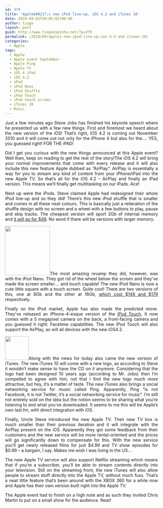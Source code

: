 ```yaml
---
id: 379
title: 'Apple&#8217;s new iPod line-up, iOS 4.2 and iTunes 10'
date: 2010-09-01T20:05:02+00:00
author: tiago
layout: post
guid: http://www.tiagoespinha.net/?p=379
permalink: /2010/09/apples-new-ipod-line-up-ios-4-2-and-itunes-10/
categories:
  - Apple
tags:
  - Apple
  - Apple event September
  - Apple Ping
  - Apple TV
  - iOS 4 iPad
  - iOS 4.2
  - iPad
  - iPod Nano
  - iPod Shuffle
  - iPod Touch
  - iPod touch screen
  - iTunes 10
  - Music
---
```

<p style="text-align: justify;">
  Just a few minutes ago Steve Jobs has finished his keynote speech where he presented us with a few new things. First and foremost we heard about the new version of the iOS! That&#8217;s right, iOS 4.2 is coming out November 2010 and it will come out not only for the iPhone 4 but also for the&#8230;. YES, you guessed right! FOR THE iPAD!
</p>

<p style="text-align: justify;">
  Did I get you curious with the new things announced at this Apple event? Well then, keep on reading to get the rest of the story!<!--more-->The iOS 4.2 will bring your normal improvements that come with every release and it will also include this new feature Apple dubbed as &#8220;AirPlay&#8221;. AirPlay is essentially a way for you to stream any kind of content from your iPhone/iPad into the new Apple TV. So that&#8217;s all for the iOS 4.2 &#8211; AirPlay and finally an iPad version. This means we&#8217;ll finally get multitasking on our iPads. Ace!
</p>

<p style="text-align: justify;">
  Next up were the iPods. Steve claimed Apple had redesigned their whole iPod line-up and so they did! There&#8217;s this new iPod shuffle that is smaller and comes in all these neat colours. This is basically just a reiteration of the shuffle design with no screen and a wheel with a few buttons to play, pause and skip tracks. The cheapest version will sport 2Gb of internal memory and <a href="http://store.apple.com/us/browse/home/shop_ipod/family/ipod_shuffle?mco=MTM3NDkzMDI" target="_blank">it will go for $49</a>. No word if there will be versions with larger memory.
</p>

<p style="text-align: justify;">
  <a href="http://www.tiagoespinha.net/wp-content/uploads/2010/09/design_finger20100901.jpg" rel="lightbox[379]" title="design_finger20100901"><img class="alignright size-full wp-image-380" title="design_finger20100901" src="http://www.tiagoespinha.net/wp-content/uploads/2010/09/design_finger20100901.jpg" alt="" width="148" height="162" /></a>The most amazing revamp they did, however, was with the iPod Nano. They got rid of the wheel below the screen and they&#8217;ve made the screen smaller&#8230;. and touch capable! The new iPod Nano is now a cute little square with a touch screen. Quite cool! There are two versions of this, one at 8Gb and the other at 16Gb, <a href="http://store.apple.com/us/browse/home/shop_ipod/family/ipod_nano?mco=MTM3NDcwMTA" target="_blank">which cost $149 and $179</a> respectively.
</p>

<p style="text-align: justify;">
  Finally on the iPod market, Apple has also made the predicted move. They&#8217;ve released an iPhone-4-esque version of the <a href="http://store.apple.com/us/browse/home/shop_ipod/family/ipod_touch?mco=MTM3NDY2Mzg" target="_blank">iPod Touch</a>. It now comes with a 5 megapixel camera on the back, a front-facing camera and you guessed it right: Facetime capabilities. The new iPod Touch will also support the AirPlay, as will all devices with the new iOS4.2.
</p>

<p style="text-align: justify;">
  <a href="http://www.tiagoespinha.net/wp-content/uploads/2010/09/itunes-10-and-ping-take-on-facebook.jpg" rel="lightbox[379]" title="itunes-10-and-ping-take-on-facebook"><img class="alignleft size-full wp-image-382" title="itunes-10-and-ping-take-on-facebook" src="http://www.tiagoespinha.net/wp-content/uploads/2010/09/itunes-10-and-ping-take-on-facebook.jpg" alt="" width="78" height="78" /></a>Along with the news for today also came the new version of iTunes. The new iTunes 10 will come with a new logo, as according to Steve it wouldn&#8217;t make sense to have the CD on it anymore. Considering that the logo had been designed 10 years ago (according to Mr. Jobs) then I&#8217;m compelled to agree with him; not that I find the new logo much more attractive, but hey, it&#8217;s a matter of taste. The new iTunes also brings a social networking service for music called Ping. Apparently, Ping &#8220;is not Facebook, it is not Twitter, it&#8217;s a social networking service for music&#8221;. I&#8217;m still not entirely sold on the idea but the notion seems to be sharing what you&#8217;re listening to and what you&#8217;ve downloaded. It seems to me this will be Apple&#8217;s own last.fm, with direct integration with iOS.
</p>

<p style="text-align: justify;">
  Finally, Uncle Steve introduced the new Apple TV. Their new TV box is much smaller than their previous iteration and it will integrate with the AirPlay present on the iOS. Apparently they got some feedback from their customers and the new service will be more rental-oriented and the prices will go significantly down to compensate for this. With the new service you&#8217;ll get newly released films for just $4.99 and TV show episodes for $0.99 &#8211; a bargain, I say. Makes me wish I was living in the US&#8230;
</p>

<p style="text-align: justify;">
  The new Apple TV service will also support Netflix streaming which means that if you&#8217;re a subscriber, you&#8217;ll be able to stream contents directly into your television. Still on the streaming front, the new iTunes will also allow people to stream stuff directly into the Apple TV, without much fuss. That&#8217;s a neat little feature that&#8217;s been around with the XBOX 360 for a while now and Apple has their own version built right into the Apple TV.
</p>

<p style="text-align: justify;">
  The Apple event had to finish on a high note and as such they invited Chris Martin to put on a small show for the audience. Neat!
</p>